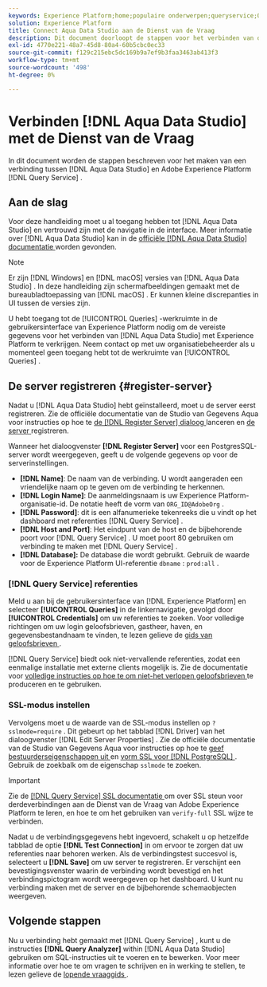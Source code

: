 ```yaml
---
keywords: Experience Platform;home;populaire onderwerpen;queryservice;Query-service;Aqua Data Studio;Aqua-gegevensstudio;Verbind met queryservice;
solution: Experience Platform
title: Connect Aqua Data Studio aan de Dienst van de Vraag
description: Dit document doorloopt de stappen voor het verbinden van de Studio van Gegevens Aqua met de Dienst van de Vraag van Adobe Experience Platform.
exl-id: 4770e221-48a7-45d8-80a4-60b5cbc0ec33
source-git-commit: f129c215ebc5dc169b9a7ef9b3faa3463ab413f3
workflow-type: tm+mt
source-wordcount: '498'
ht-degree: 0%

---
```


# Verbinden [!DNL Aqua Data Studio] met de Dienst van de Vraag

In dit document worden de stappen beschreven voor het maken van een verbinding tussen [!DNL Aqua Data Studio] en Adobe Experience Platform [!DNL Query Service] .

## Aan de slag

Voor deze handleiding moet u al toegang hebben tot [!DNL Aqua Data Studio] en vertrouwd zijn met de navigatie in de interface. Meer informatie over [!DNL Aqua Data Studio] kan in de [ officiële  [!DNL Aqua Data Studio]  documentatie ](https://www.aquaclusters.com/app/home/project/public/aquadatastudio/wikibook/Documentation21.1/page/0/Aqua-Data-Studio-21-1) worden gevonden.

>[!NOTE]
>
>Er zijn [!DNL Windows] en [!DNL macOS] versies van [!DNL Aqua Data Studio] . In deze handleiding zijn schermafbeeldingen gemaakt met de bureaubladtoepassing van [!DNL macOS] . Er kunnen kleine discrepanties in UI tussen de versies zijn.

U hebt toegang tot de [!UICONTROL Queries] -werkruimte in de gebruikersinterface van Experience Platform nodig om de vereiste gegevens voor het verbinden van [!DNL Aqua Data Studio] met Experience Platform te verkrijgen. Neem contact op met uw organisatiebeheerder als u momenteel geen toegang hebt tot de werkruimte van [!UICONTROL Queries] .

## De server registreren {#register-server}

Nadat u [!DNL Aqua Data Studio] hebt geïnstalleerd, moet u de server eerst registreren. Zie de officiële documentatie van de Studio van Gegevens Aqua voor instructies op hoe te [ de  [!DNL Register Server]  dialoog ](https://www.aquaclusters.com/app/home/project/public/aquadatastudio/wikibook/Documentation18/page/81/Registering-a-Database-Server#launching_the_register_server_dialog) lanceren en [ de server ](https://www.aquaclusters.com/app/home/project/public/aquadatastudio/wikibook/Documentation18/page/81/Registering-a-Database-Server#steps_to_register_a_server_in_aqua_data_studio) registreren.

Wanneer het dialoogvenster **[!DNL Register Server]** voor een PostgresSQL-server wordt weergegeven, geeft u de volgende gegevens op voor de serverinstellingen.

- **[!DNL Name]**: De naam van de verbinding. U wordt aangeraden een vriendelijke naam op te geven om de verbinding te herkennen.
- **[!DNL Login Name]**: De aanmeldingsnaam is uw Experience Platform-organisatie-id. De notatie heeft de vorm van `ORG_ID@AdobeOrg` .
- **[!DNL Password]**: dit is een alfanumerieke tekenreeks die u vindt op het dashboard met referenties [!DNL Query Service] .
- **[!DNL Host and Port]**: Het eindpunt van de host en de bijbehorende poort voor [!DNL Query Service] . U moet poort 80 gebruiken om verbinding te maken met [!DNL Query Service] .
- **[!DNL Database]:** De database die wordt gebruikt. Gebruik de waarde voor de Experience Platform UI-referentie `dbname` : `prod:all` .

### [!DNL Query Service] referenties

Meld u aan bij de gebruikersinterface van [!DNL Experience Platform] en selecteer **[!UICONTROL Queries]** in de linkernavigatie, gevolgd door **[!UICONTROL Credentials]** om uw referenties te zoeken. Voor volledige richtingen om uw login geloofsbrieven, gastheer, haven, en gegevensbestandnaam te vinden, te lezen gelieve de [ gids van geloofsbrieven ](../ui/credentials.md).

[!DNL Query Service] biedt ook niet-vervallende referenties, zodat een eenmalige installatie met externe clients mogelijk is. Zie de documentatie voor [ volledige instructies op hoe te om niet-het verlopen geloofsbrieven ](../ui/credentials.md#non-expiring-credentials) te produceren en te gebruiken.

### SSL-modus instellen

Vervolgens moet u de waarde van de SSL-modus instellen op `?sslmode=require` . Dit gebeurt op het tabblad [!DNL Driver] van het dialoogvenster [!DNL Edit Server Properties] . Zie de officiële documentatie van de Studio van Gegevens Aqua voor instructies op hoe te [ geef bestuurderseigenschappen uit ](https://www.aquaclusters.com/app/home/project/public/aquadatastudio/wikibook/Documentation13/page/116/PostgreSQL#drivers) en [ vorm SSL voor  [!DNL PostgreSQL] ](https://www.aquaclusters.com/app/home/project/public/aquadatastudio/wikibook/Documentation20/page/SSL-Configuration/SSL-Configuration). Gebruik de zoekbalk om de eigenschap `sslmode` te zoeken.

>[!IMPORTANT]
>
>Zie de [[!DNL Query Service]  SSL documentatie ](./ssl-modes.md) om over SSL steun voor derdeverbindingen aan de Dienst van de Vraag van Adobe Experience Platform te leren, en hoe te om het gebruiken van `verify-full` SSL wijze te verbinden.

Nadat u de verbindingsgegevens hebt ingevoerd, schakelt u op hetzelfde tabblad de optie **[!DNL Test Connection]** in om ervoor te zorgen dat uw referenties naar behoren werken. Als de verbindingstest succesvol is, selecteert u **[!DNL Save]** om uw server te registreren. Er verschijnt een bevestigingsvenster waarin de verbinding wordt bevestigd en het verbindingspictogram wordt weergegeven op het dashboard. U kunt nu verbinding maken met de server en de bijbehorende schemaobjecten weergeven.

## Volgende stappen

Nu u verbinding hebt gemaakt met [!DNL Query Service] , kunt u de instructies **[!DNL Query Analyzer]** within [!DNL Aqua Data Studio] gebruiken om SQL-instructies uit te voeren en te bewerken. Voor meer informatie over hoe te om vragen te schrijven en in werking te stellen, te lezen gelieve de [ lopende vraaggids ](../best-practices/writing-queries.md).
